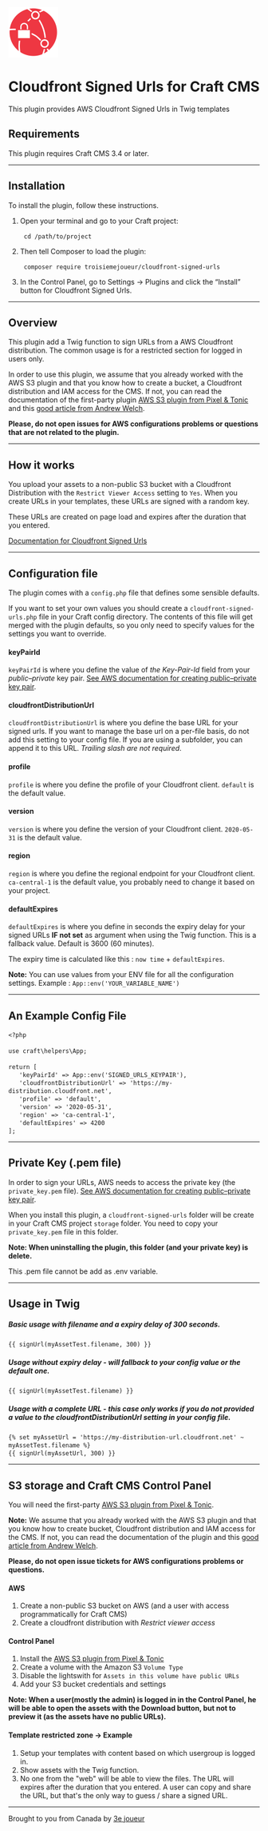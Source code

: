 <p><img src="./src/icon.svg" width="100" height="100" alt="Cloudfront Signed Url icon"></p>

<h1>Cloudfront Signed Urls for Craft CMS</h1>

This plugin provides AWS Cloudfront Signed Urls in Twig templates

## Requirements

This plugin requires Craft CMS 3.4 or later.

---

## Installation

To install the plugin, follow these instructions.

1. Open your terminal and go to your Craft project:

        cd /path/to/project

2. Then tell Composer to load the plugin:

        composer require troisiemejoueur/cloudfront-signed-urls

3. In the Control Panel, go to Settings → Plugins and click the “Install” button for Cloudfront Signed Urls.

---

## Overview

This plugin add a Twig function to sign URLs from a AWS Cloudfront distribution. The common usage is for a restricted section for logged in users only. 

In order to use this plugin, we assume that you already worked with the AWS S3 plugin and that you know how to create a bucket, a Cloudfront distribution and IAM access for the CMS. If not, you can read the documentation of the first-party plugin [AWS S3 plugin from Pixel & Tonic](https://plugins.craftcms.com/aws-s3) and this [good article from Andrew Welch](https://nystudio107.com/blog/using-aws-s3-buckets-cloudfront-distribution-with-craft-cms).

__Please, do not open issues for AWS configurations problems or questions that are not related to the plugin.__

---

## How it works 

You upload your assets to a non-public S3 bucket with a Cloudfront Distribution with the `Restrict Viewer Access` setting to `Yes`. When you create URLs in your templates, these URLs are signed with a random key.

These URLs are created on page load and expires after the duration that you entered. 

[Documentation for Cloudfront Signed Urls](https://docs.aws.amazon.com/AmazonCloudFront/latest/DeveloperGuide/private-content-signed-urls.html)

---

## Configuration file
The plugin comes with a `config.php` file that defines some sensible defaults.

If you want to set your own values you should create a `cloudfront-signed-urls.php` file in your Craft config directory. The contents of this file will get merged with the plugin defaults, so you only need to specify values for the settings you want to override.

#### keyPairId
`keyPairId` is where you define the value of _the Key-Pair-Id_ field from your _public–private_ key pair.
[See AWS documentation for creating public–private key pair](https://docs.aws.amazon.com/AmazonCloudFront/latest/DeveloperGuide/private-content-trusted-signers.html#private-content-creating-cloudfront-key-pairs).

#### cloudfrontDistributionUrl
`cloudfrontDistributionUrl` is where you define the base URL for your signed urls. If you want to manage the base url on a per-file basis, do not add this setting to your config file. If you are using a subfolder, you can append it to this URL. _Trailing slash are not required_. 


#### profile
`profile` is where you define the profile of your Cloudfront client. `default` is the default value.

#### version
`version` is where you define the version of your Cloudfront client. `2020-05-31` is the default value.

#### region
`region` is where you define the regional endpoint for your Cloudfront client. `ca-central-1` is the default value, you probably need to change it based on your project.

#### defaultExpires
`defaultExpires` is where you define in seconds the expiry delay for your signed URLs __IF not set__ as argument when using the Twig function. This is a fallback value. Default is 3600 (60 minutes).

The expiry time is calculated like this : `now time` + `defaultExpires`.

__Note:__ You can use values from your ENV file for all the configuration settings. Example : `App::env('YOUR_VARIABLE_NAME')`

---

## An Example Config File
```
<?php

use craft\helpers\App;

return [
   'keyPairId' => App::env('SIGNED_URLS_KEYPAIR'),
   'cloudfrontDistributionUrl' => 'https://my-distribution.cloudfront.net',
   'profile' => 'default',
   'version' => '2020-05-31',
   'region' => 'ca-central-1',
   'defaultExpires' => 4200
];
```

---

## Private Key (.pem file)

In order to sign your URLs, AWS needs to access the private key (the `private_key.pem` file).
[See AWS documentation for creating public–private key pair](https://docs.aws.amazon.com/AmazonCloudFront/latest/DeveloperGuide/private-content-trusted-signers.html#private-content-creating-cloudfront-key-pairs). 

When you install this plugin, a `cloudfront-signed-urls` folder will be create in your Craft CMS project `storage` folder. You need to copy your `private_key.pem` file in this folder. 

__Note: When uninstalling the plugin, this folder (and your private key) is delete.__

This .pem file cannot be add as .env variable.

---

## Usage in Twig


##### Basic usage with filename and a expiry delay of 300 seconds.

```
{{ signUrl(myAssetTest.filename, 300) }}
```

##### Usage without expiry delay - will fallback to your config value or the default one.
```
{{ signUrl(myAssetTest.filename) }}
```

##### Usage with a complete URL - this case only works if you do not provided a value to the _cloudfrontDistributionUrl_ setting in your config file.

```
{% set myAssetUrl = 'https://my-distribution-url.cloudfront.net' ~  myAssetTest.filename %}
{{ signUrl(myAssetUrl, 300) }}
```

---

## S3 storage and Craft CMS Control Panel


You will need the first-party [AWS S3 plugin from Pixel & Tonic](https://plugins.craftcms.com/aws-s3).

__Note:__ We assume that you already worked with the AWS S3 plugin and that you know how to create bucket, Cloudfront distribution and IAM access for the CMS. If not, you can read the documentation of the plugin and this [good article from Andrew Welch](https://nystudio107.com/blog/using-aws-s3-buckets-cloudfront-distribution-with-craft-cms).

__Please, do not open issue tickets for AWS configurations problems or questions.__

#### AWS 
1. Create a non-public S3 bucket on AWS (and a user with access programmatically for Craft CMS)
1. Create a cloudfront distribution with _Restrict viewer access_

#### Control Panel
1. Install the [AWS S3 plugin from Pixel & Tonic](https://plugins.craftcms.com/aws-s3)
1. Create a volume with the Amazon S3 `Volume Type`
1. Disable the lightswith for `Assets in this volume have public URLs`
1. Add your S3 bucket credentials and settings

__Note: When a user(mostly the admin) is logged in in the Control Panel, he will be able to open the assets with the Download button, but not to preview it (as the assets have no public URLs).__

#### Template restricted zone -> Example

1. Setup your templates with content based on which usergroup is logged in.
2. Show assets with the Twig function.
3. No one from the "web" will be able to view the files. The URL will expires after the duration that you entered. A user can copy and share the URL, but that's the only way to guess / share a signed URL.


---

Brought to you from Canada by [3e joueur](https://www.3ejoueur.com)
